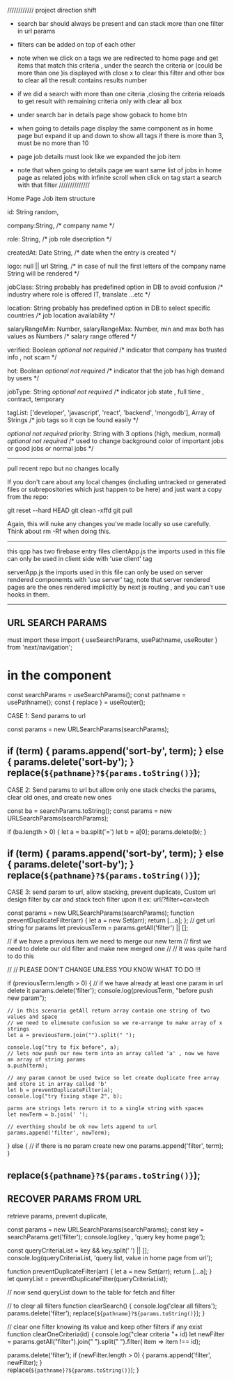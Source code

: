 ////////////
project direction shift
- search bar should always be present and can stack more than one filter in url params

- filters can be added on top of each other 

- note when we click on a tags we are redirected to home page and get items that match this criteria , under the search the criteria or (could be more than one )is displayed with close x to clear this filter and other box to clear all the result contains results number 

- if we did a search with more than one citeria ,closing the criteria reloads to get result with remaining criteria only with clear all box

- under search bar in details page show goback to home btn 

- when going to details page display the same component as in home page but expand it up and down to show all tags if there is more than 3, must be no more than 10
- page job details must look like we expanded the job item

- note that when going to details page we want same list of jobs in home page as related jobs with infinite scroll
when click on tag start a search with that filter 
//////////////

Home Page Job item structure

id: String random, 

company:String, /* company name */

role: String, 
/* job role dsecription */

createdAt: Date String, 
/* date when the entry is created */

logo: null || url String,  /* in case of null the first letters of the company name String will be rendered */

jobClass: String probably has predefined option in DB to avoid confusion
/* industry where role is offered IT, translate ...etc */

location: String probably has predefined option in DB to select specific countries
/* job location availability */

salaryRangeMin: Number, 
salaryRangeMax: Number, 
min and max both has values as Numbers /* salary range offered */

verified: Boolean *optional not required*
/* indicator that company has trusted info , not scam */

hot: Boolean *optional not required*
/* indicator that the job has high demand by users */

jobType: String  *optional not required*
/* indicator job state , full time , contract, temporary

tagList: ['developer', 'javascript', 'react', 'backend', 'mongodb'],
Array of Strings 
/* job tags so it cqn be found easily */

*optional not required*
priority: String with 3 options (high, medium, normal) *optional not required*
/*  used to change background color of important jobs or good jobs or normal jobs */

----------
pull recent repo but no changes locally

If you don't care about any local changes (including untracked or generated files or subrepositories which just happen to be here) and just want a copy from the repo:

git reset --hard HEAD
git clean -xffd
git pull

Again, this will nuke any changes you've made locally so use carefully. Think about rm -Rf when doing this.

----------
this qpp has two firebase entry files
clientApp.js
the imports used in this file can only be used in client side with 'use client' tag


serverApp.js
the imports used in this file can only be used on server rendered componemts with 'use server' tag, 
note that server rendered pages are the ones rendered implicitly by next js routing , and you can't use hooks in them.

-----
URL SEARCH PARAMS
---
must import these
import { useSearchParams, usePathname, useRouter } from 'next/navigation';

# in the component
const searchParams = useSearchParams();
const pathname = usePathname();
const { replace } = useRouter();

CASE 1:
Send params to url 


const params = new URLSearchParams(searchParams);

if (term) {                                                                               params.append('sort-by', term);                                                       } else {
  params.delete('sort-by');
}
replace(`${pathname}?${params.toString()}`);
---
CASE 2:
Send params to url but allow only one stack
checks the params, clear old ones, and create new ones

const ba = searchParams.toString();                                                     const params = new URLSearchParams(searchParams);

if (ba.length > 0) {
  let a = ba.split('=')
  let b = a[0];
  params.delete(b);
}

if (term) {
  params.append('sort-by', term);
} else {
  params.delete('sort-by');
}
replace(`${pathname}?${params.toString()}`);
---

CASE 3:
send param to url, allow stacking, prevent duplicate, Custom url design
filter by car and stack tech filter upon it
ex: url/?filter=car+tech

const params = new URLSearchParams(searchParams);
  function preventDuplicateFilter(arr) {
    let a = new Set(arr);
    return [...a];
  };
  // get url string for params
  let previousTerm = params.getAll('filter') || [];

  // if we have a previous item we need to merge our new term
  // first we need to delete our old filter and make new merged one
  // // it was quite hard to do this

  // // PLEASE DON'T CHANGE UNLESS YOU KNOW WHAT TO DO !!!

  if (previousTerm.length > 0) {
    // if we have already at least one param in url delete it
    params.delete('filter');
    console.log(previousTerm, "before push new param");
    
    // in this scenario getAll return array contain one string of two values and space
    // we need to elimenate confusion so we re-arrange to make array of x strings 
    let a = previousTerm.join("").split(" ");

    console.log("try to fix before", a);
    // lets now push our new term into an array called 'a' , now we have an array of string params
    a.push(term);

    // any param cannot be used twice so let create duplicate free array and store it in array called 'b'
    let b = preventDuplicateFilter(a);
    console.log("try fixing stage 2", b);

    parms are strings lets rerurn it to a single string with spaces
    let newTerm = b.join(' ');

    // everthing should be ok now lets append to url
    params.append('filter', newTerm);                                                     
} else {
  // if there is no param create new one
  params.append('filter', term);
}

replace(`${pathname}?${params.toString()}`);
---

RECOVER PARAMS FROM URL
---

retrieve params, prevent duplicate, 


const params = new URLSearchParams(searchParams);
const key = searchParams.get('filter');
console.log(key , 'query key home page');

const queryCriteriaList = key && key.split(' ') || [];
console.log(queryCriteriaList, 'query list, value in home page from url');

function preventDuplicateFilter(arr) {
  let a = new Set(arr);
  return [...a];
}                                                                                     
let queryList = preventDuplicateFilter(queryCriteriaList);

// now send queryList down to the table for fetch and filter

// to cleqr all filters
function clearSearch() {
  console.log('clear all filters');
  params.delete('filter');
  replace(`${pathname}?${params.toString()}`);
}

// clear one filter knowing its value and keep other filters if any exist
function clearOneCriteria(id) {
  console.log("clear criteria "+ id)
  let newFilter = params.getAll("filter").join(" ").split(" ").filter( item => item !== id);

  params.delete('filter');
  if (newFilter.length > 0) {
    params.append('filter', newFilter);
  }                                                                                   
  replace(`${pathname}?${params.toString()}`);
}



